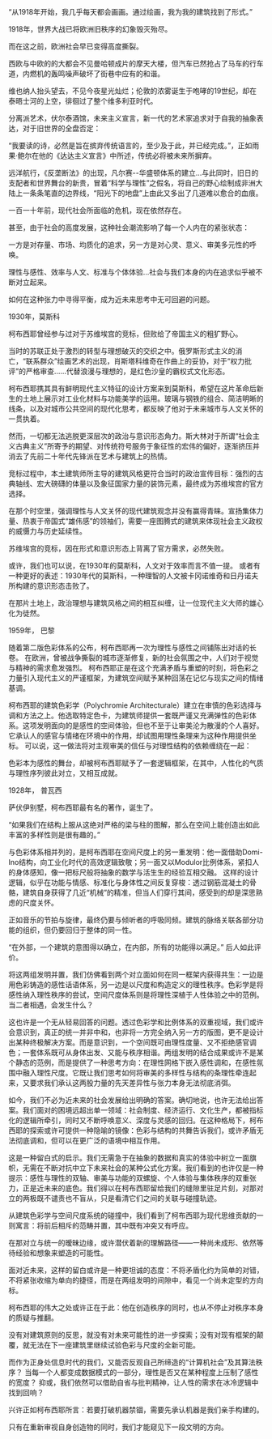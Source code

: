 “从1918年开始，我几乎每天都会画画。通过绘画，我为我的建筑找到了形式。”

1918年，世界大战已将欧洲旧秩序的幻象毁灭殆尽。

而在这之前，欧洲社会早已变得高度撕裂。

西欧与中欧的的大都会不见曼哈顿成片的摩天大楼，但汽车已然抢占了马车的行车道，内燃机的轰鸣噪声破坏了街巷中应有的和谐。

维也纳人抬头望去，不见今夜星光灿烂；伦敦的浓雾诞生于咆哮的19世纪，却在泰晤士河的上空，徘徊过了整个维多利亚时代。

分离派艺术，伏尔泰酒馆，未来主义宣言，新一代的艺术家追求对于自我的抽象表达，对于旧世界的全盘否定：

“我要读的诗，必然是旨在摈弃传统语言的，至少及于此，并已经完成。”，正如雨果·鲍尔在他的《达达主义宣言》中所述，传统必将被未来所摒弃。

远洋航行，《反垄断法》的出现，凡尔赛--华盛顿体系的建立...与此同时，旧日的支配者和世界舞台的新贵，冒着“科学与理性”之假名，将自己的野心绘制成非洲大陆上一条条笔直的边界线，“阳光下的地盘”上由此又多出了几道难以愈合的血痕。

一百一十年前，现代社会所面临的危机，现在依然存在。

甚至，由于社会的高度发展，这种社会潮流影响了每一个人内在的紧张状态：

一方是对存量、市场、均质化的追求，另一方是对心灵、意义、审美多元性的呼唤。

理性与感性、效率与人文、标准与个体体验…社会与我们本身的内在追求似乎被不断对立起来。

  

如何在这种张力中寻得平衡，成为近未来思考中无可回避的问题。


1930年，莫斯科

柯布西耶曾经参与过对于苏维埃宫的竞标，但败给了帝国主义的粗犷野心。

当时的苏联正处于激烈的转型与理想破灭的交织之中。俄罗斯形式主义的消亡，“联系群众”绘画艺术的出现，肖斯塔科维奇在作曲上的妥协，对于“权力批评”的严格审查......代替浪漫与理想的，是红色沙皇的霸权式文化形态。

柯布西耶携其具有鲜明现代主义特征的设计方案来到莫斯科，希望在这片革命后新生的土地上展示对工业化材料与功能美学的运用。玻璃与钢铁的组合、简洁明晰的线条，以及对城市公共空间的现代化思考，都反映了他对于未来城市与人文关怀的一贯执着。

然而，一切都无法逃脱更深层次的政治与意识形态角力。斯大林对于所谓“社会主义古典主义”所寄予的期望、对传统符号服务于象征性的宏伟的偏好，逐渐挤压并消去了先前二十年代先锋派在艺术与建筑上的热情。

竞标过程中，本土建筑师所主导的建筑风格更符合当时的政治宣传目标：强烈的古典轴线、宏大磅礴的体量以及象征国家力量的装饰元素，最终成为苏维埃宫的官方选择。

在那个时空里，强调理性与人文关怀的现代建筑观念并没有赢得青睐。宣扬集体力量、热衷于帝国式“雄伟感”的领袖们，需要一座图腾式的建筑来体现社会主义政权的威慑力与历史延续性。

苏维埃宫的竞标，因在形式和意识形态上背离了官方需求，必然失败。

或许，我们也可以说，在1930年的莫斯科，人文对于效率而言不值一提。
或者有一种更好的表述：1930年代的莫斯科，一种理智的人文被卡冈诺维奇和日丹诺夫所构建的意识形态击败了。

在那片土地上，政治理想与建筑风格之间的相互纠缠，让一位现代主义大师的雄心化为徒然。


1959年， 巴黎

随着第二版色彩体系的公布，柯布西耶再一次为理性与感性之间铺陈出对话的长卷。
在欧洲，曾被战争撕裂的城市逐渐修复，新的社会氛围之中，人们对于视觉与精神的需求愈发强烈。
柯布西耶正是在这个充满矛盾与重塑的时刻，将色彩之力量引入现代主义的严谨框架，为建筑空间赋予某种回荡在记忆与现实之间的情绪基调。

柯布西耶的建筑色彩学（Polychromie Architecturale）建立在审慎的色彩选择与调和方法之上。他选取特定色卡，为建筑师提供一套既严谨又充满弹性的色彩体系。这项发明面向的是感性的空间体验，但也不至于让审美沦为散漫的个人喜好。
它承认人的感官与情绪在环境中的作用，却试图用理性条理来为这种作用提供坐标。
可以说，这一做法将对主观审美的信任与对理性结构的依赖缠绕在一起：

色彩本为感性的舞台，却被柯布西耶赋予了一套逻辑框架，在其中，人性化的气质与理性序列彼此对立，又相互成就。


1928年， 普瓦西

萨伏伊别墅，柯布西耶最有名的著作，诞生了。

“如果我们在结构上服从这绝对严格的梁与柱的图解，那么在空间上能创造出如此丰富的多样性则是很有趣的。”

与色彩体系相并列的，是柯布西耶在空间尺度上的另一重发明：他一面借助Domi-Ino结构，向工业化时代的高效逻辑致敬；另一面又以Modulor比例体系，紧扣人的身体感知，像一把标尺般将抽象的数学与活生生的经验互相交融。
这样的设计逻辑，似乎在功能与情感、标准化与身体性之间反复穿梭：透过钢筋混凝土的骨骼，建筑自身获得了几近“机械”的精准，但当人们穿行其间，感受到的却是深思熟虑的尺度关怀。

正如音乐的节拍与旋律，最终仍要与倾听者的呼吸同频。建筑的脉络关联各部分功能的组织，但仍要回归于整体的同一性。

“在外部，一个建筑的意图得以确立，在内部，所有的功能得以满足。” 后人如此评价。



将这两组发明并置，我们仿佛看到两个对立面如何在同一框架内获得共生：一边是用色彩铸造的感性话语体系，另一边是以尺度和构造定义的理性秩序。色彩学是将感性纳入理性秩序的尝试，空间尺度体系则是将理性深植于人性体验之中的范例。当二者相遇，会发生什么？

这也许是一个无从轻易回答的问题。透过色彩学和比例体系的双重视域，我们或许会意识到，真正的统一并非中和，也非将一方完全纳入另一方的版图，更不是设计出某种终极解决方案。而是意识到，一个空间既可由理性度量、又不拒绝感官调色；一套体系既可从身体出发、又能与秩序相谐。两组发明的结合成果或许不是某个静态的范例，而是提供了一种思考方向：在理性网格下嵌入感性调和，在感性氛围中融入理性尺度。它既让我们思考如何将审美的多样性与结构的条理性牵连起来，又要求我们承认这两股力量的先天差异性与张力本身无法彻底消弭。

如今，我们不必为近未来的社会发展给出明确的答案。确切地说，也许无法给出答案。我们面对的困境远超出单一领域：社会制度、经济运行、文化生产，都被指标化的逻辑所牵引，同时又不断呼唤意义、深度与灵感的回归。在这种格局下，柯布西耶的探索或许可提供一种隐喻的镜像：色彩与结构的共舞告诉我们，或许矛盾无法彻底调和，但可以在更广泛的语境中相互作用。

这是一种留白式的启示。我们无需急于在抽象的数据和真实的体验中树立一面旗帜，无需在不断对抗中立下未来社会的某种公式化方案。我们看到的也许仅是一种提示：感性与理性的双轴、审美与功能的双螺旋、个人体验与集体秩序的双重张力，正是近未来的底色。我们得以在柯布西耶留给我们的缝隙里驻足片刻，对那对立的两极既不谴责也不盲从，只是看清它们之间的关联与碰撞轨迹。

从建筑色彩学与空间尺度系统的碰撞中，我们看到了柯布西耶为现代思维贡献的一则寓言：将前后相斥的范畴并置，其中既有冲突又有呼应。

在那对立与统一的暧昧边缘，或许潜伏着新的理解路径——一种尚未成形、依然等待经验和想象来塑造的可能性。

面对近未来，这样的留白或许是一种更坦诚的态度：不将矛盾化约为简单的对错，不将紧张收缩为单向的捷径，而是在两组发明的间隙中，看见一个尚未定型的方向标。

柯布西耶的伟大之处或许正在于此：他在创造秩序的同时，也从不停止对秩序本身的质疑与推翻。

没有对建筑原则的反思，就没有对未来可能性的进一步探索；没有对现有框架的颠覆，就无法在下一座建筑里继续试验色彩与尺度的全新可能。

而作为正身处信息时代的我们，又能否反观自己所缔造的“计算机社会”及其算法秩序？
当每一个人都变成数据模式的一部分，理性是否又在某种程度上压制了感性的宽度？
抑或，我们依然可以借助自省与批判精神，让人性的需求在冰冷逻辑中找到回响？

兴许正如柯布西耶所言：若要打破机器禁锢，需要先承认机器是我们亲手构建的。

只有在重新审视自身创造物的同时，我们才能窥见下一段文明的方向。